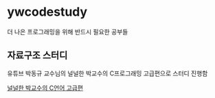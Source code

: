 # ywcodestudy
더 나은 프로그래밍을 위해 반드시 필요한 공부들

## 자료구조 스터디

유튜브 박동규 교수님의 널널한 박교수의 C프로그래밍 고급편으로 스터디 진행함

[널널한 박교수의 C언어 고급편](https://youtu.be/yV1gplHtXiM)
